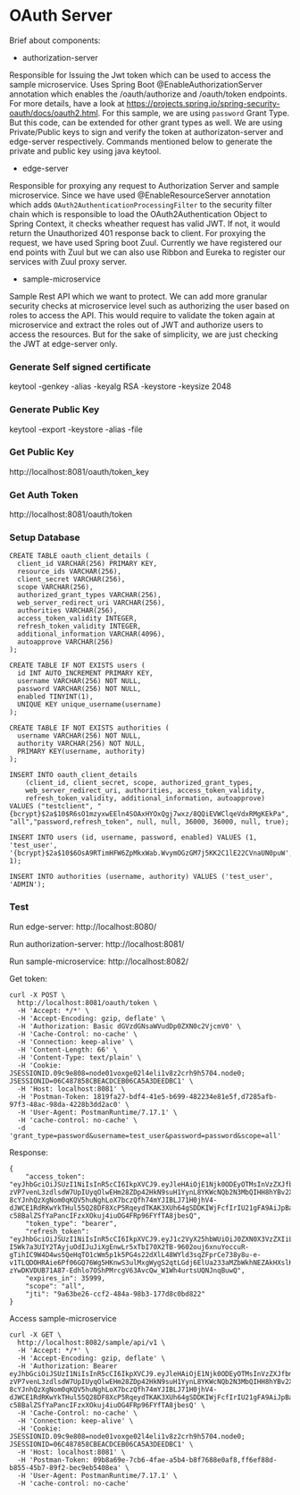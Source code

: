 # OAuth Server

Brief about components:
* authorization-server

Responsible for Issuing the Jwt token which can be used to access the sample microservice. Uses Spring Boot @EnableAuthorizationServer annotation which enables
the /oauth/authorize and /oauth/token endpoints. For more details, have a look at https://projects.spring.io/spring-security-oauth/docs/oauth2.html. For this sample, we are using ```password``` Grant Type. But this code, can be extended for other grant types as well. We are using Private/Public keys to sign and verify the token at authorizaton-server and edge-server respectively. Commands mentioned below to generate the private and public key using java keytool.

* edge-server

Responsible for proxying any request to Authorization Server and sample microservice. Since we have used @EnableResourceServer annotation which adds ```OAuth2AuthenticationProcessingFilter``` to the security filter chain which is responsible to load the OAuth2Authentication Object to Spring Context, it checks wheather request has valid JWT. If not, it would return the Unauthorized 401 response back to client. For proxying the request, we have used Spring boot Zuul. Currently we have registered our end points with Zuul but we can also use Ribbon and Eureka to register our services with Zuul proxy server.

* sample-microservice

Sample Rest API which we want to protect. We can add more granular security checks at microservice level such as authorizing the user based on roles to access the API. This would require to validate the token again at microservice and extract the roles out of JWT and authorize users to access the resources. But for the sake of simplicity, we are just checking the JWT at edge-server only.

### Generate Self signed certificate

keytool -genkey -alias <alias> -keyalg RSA -keystore <jks name> -keysize 2048

### Generate Public Key

keytool -export -keystore <jks name> -alias <key store alias> -file <output file name>

### Get Public Key

http://localhost:8081/oauth/token_key

### Get Auth Token

http://localhost:8081/oauth/token

### Setup Database

```
CREATE TABLE oauth_client_details (
  client_id VARCHAR(256) PRIMARY KEY,
  resource_ids VARCHAR(256),
  client_secret VARCHAR(256),
  scope VARCHAR(256),
  authorized_grant_types VARCHAR(256),
  web_server_redirect_uri VARCHAR(256),
  authorities VARCHAR(256),
  access_token_validity INTEGER,
  refresh_token_validity INTEGER,
  additional_information VARCHAR(4096),
  autoapprove VARCHAR(256)
);

CREATE TABLE IF NOT EXISTS users (
  id INT AUTO_INCREMENT PRIMARY KEY,
  username VARCHAR(256) NOT NULL,
  password VARCHAR(256) NOT NULL,
  enabled TINYINT(1),
  UNIQUE KEY unique_username(username)
);

CREATE TABLE IF NOT EXISTS authorities (
  username VARCHAR(256) NOT NULL,
  authority VARCHAR(256) NOT NULL,
  PRIMARY KEY(username, authority)
);

INSERT INTO oauth_client_details
    (client_id, client_secret, scope, authorized_grant_types,
    web_server_redirect_uri, authorities, access_token_validity,
    refresh_token_validity, additional_information, autoapprove)
VALUES ("testclient", "{bcrypt}$2a$10$R6sO1mzyxwEEln4SOAxHYOxQgj7wxz/8QQiEVWClqeVdxRMgKEkPa", "all","password,refresh_token", null, null, 36000, 36000, null, true);
    
INSERT INTO users (id, username, password, enabled) VALUES (1, 'test_user', '{bcrypt}$2a$10$6OsA9RTimHFW6ZpMkxWab.WvymOGzGM7j5KK2C1lE22CVnaUN0puW', 1);

INSERT INTO authorities (username, authority) VALUES ('test_user', 'ADMIN');
```

### Test

Run edge-server: http://localhost:8080/

Run authorization-server: http://localhost:8081/

Run sample-microservice: http://localhost:8082/

Get token:

```
curl -X POST \
  http://localhost:8081/oauth/token \
  -H 'Accept: */*' \
  -H 'Accept-Encoding: gzip, deflate' \
  -H 'Authorization: Basic dGVzdGNsaWVudDp0ZXN0c2VjcmV0' \
  -H 'Cache-Control: no-cache' \
  -H 'Connection: keep-alive' \
  -H 'Content-Length: 66' \
  -H 'Content-Type: text/plain' \
  -H 'Cookie: JSESSIONID.09c9e808=node01voxge02l4eli1v8z2crh9h5704.node0; JSESSIONID=06C487858CBEACDCEB06CA5A3DEEDBC1' \
  -H 'Host: localhost:8081' \
  -H 'Postman-Token: 1819fa27-bdf4-41e5-b699-482234e81e5f,d7285afb-97f3-48ac-98da-4228b3dd2ac0' \
  -H 'User-Agent: PostmanRuntime/7.17.1' \
  -H 'cache-control: no-cache' \
  -d 'grant_type=password&username=test_user&password=password&scope=all'
```

Response:

```
{
    "access_token": "eyJhbGciOiJSUzI1NiIsInR5cCI6IkpXVCJ9.eyJleHAiOjE1Njk0ODEyOTMsInVzZXJfbmFtZSI6InRlc3RfdXNlciIsImF1dGhvcml0aWVzIjpbIlJFQUQiLCJBRE1JTiJdLCJqdGkiOiI5YTYzYmUyNi1jY2YyLTQ4NGEtOThiMy0xNzdkOGMwYmQ4MjIiLCJjbGllbnRfaWQiOiJ0ZXN0Y2xpZW50Iiwic2NvcGUiOlsiYWxsIl19.g2FS89XWCMX3W-zVP7venL3zdlsdW7UpIUyqOlwEHm28ZDp42HkN9suH1YynL8YKWcNQb2N3MbQIHH8hYBv2XHTcZP9YHfJHeGMPx0v1_6VlxEm6MXK4Eym89wTHlZEZ3Ff5mYNJYdmeHpkK-8cYJnhQzXgNom0qKQV5huNghLoX7bczQfh74mYJIBLJ71H0jhV4-dJWCE1RdRKwYkTHul55Q28DF8XcP5RqeydTKAK3XUh64gSDDKIWjFcfIrIU21gFA9AiJpBaYFDzodbsI4vSyDR8rWgPG46d5Rv-c58BalZSfYaPancIFzxXOkuj4iuOG4FRp96FYfTA8jbesQ",
    "token_type": "bearer",
    "refresh_token": "eyJhbGciOiJSUzI1NiIsInR5cCI6IkpXVCJ9.eyJ1c2VyX25hbWUiOiJ0ZXN0X3VzZXIiLCJzY29wZSI6WyJhbGwiXSwiYXRpIjoiOWE2M2JlMjYtY2NmMi00ODRhLTk4YjMtMTc3ZDhjMGJkODIyIiwiZXhwIjoxNTY5NDgxMjkzLCJhdXRob3JpdGllcyI6WyJSRUFEIiwiQURNSU4iXSwianRpIjoiZDRhY2MwNjYtYjE0MC00ZDUwLTliMTktN2Y3YmVhZDRjZjUyIiwiY2xpZW50X2lkIjoidGVzdGNsaWVudCJ9.iXxsEo70BPqs-I5Wk7a3UIY2TAyjuOdIJuJiXgEnwLr5xTbI70X2TB-9602ouj6xnuYoccuR-gTihIC9W4D4ws5QeHqTO1cWm5p1k5PG4s22dXlL48WYld3sqZFprCe738y8u-e-v1TLQDOHRAie6Pf06GQ76Wg5HKnwS3ulMxgWygS2qtLGdj6ElUa233aMZbWkhNEZAkHXslKeylO3gXtVbXCvVnGoaEz_JI5dYNedaoakPtJbzDHIbfO8RPyjyTEmPU6owoez4d2jcQOY4XzrmAGj-zYwDKVDUB71A87-Edhlo7OShPMrcgV63AvcQw_W1Wh4urtsUQNJnqBuwQ",
    "expires_in": 35999,
    "scope": "all",
    "jti": "9a63be26-ccf2-484a-98b3-177d8c0bd822"
}
```

Access sample-microservice

```
curl -X GET \
  http://localhost:8082/sample/api/v1 \
  -H 'Accept: */*' \
  -H 'Accept-Encoding: gzip, deflate' \
  -H 'Authorization: Bearer eyJhbGciOiJSUzI1NiIsInR5cCI6IkpXVCJ9.eyJleHAiOjE1Njk0ODEyOTMsInVzZXJfbmFtZSI6InRlc3RfdXNlciIsImF1dGhvcml0aWVzIjpbIlJFQUQiLCJBRE1JTiJdLCJqdGkiOiI5YTYzYmUyNi1jY2YyLTQ4NGEtOThiMy0xNzdkOGMwYmQ4MjIiLCJjbGllbnRfaWQiOiJ0ZXN0Y2xpZW50Iiwic2NvcGUiOlsiYWxsIl19.g2FS89XWCMX3W-zVP7venL3zdlsdW7UpIUyqOlwEHm28ZDp42HkN9suH1YynL8YKWcNQb2N3MbQIHH8hYBv2XHTcZP9YHfJHeGMPx0v1_6VlxEm6MXK4Eym89wTHlZEZ3Ff5mYNJYdmeHpkK-8cYJnhQzXgNom0qKQV5huNghLoX7bczQfh74mYJIBLJ71H0jhV4-dJWCE1RdRKwYkTHul55Q28DF8XcP5RqeydTKAK3XUh64gSDDKIWjFcfIrIU21gFA9AiJpBaYFDzodbsI4vSyDR8rWgPG46d5Rv-c58BalZSfYaPancIFzxXOkuj4iuOG4FRp96FYfTA8jbesQ' \
  -H 'Cache-Control: no-cache' \
  -H 'Connection: keep-alive' \
  -H 'Cookie: JSESSIONID.09c9e808=node01voxge02l4eli1v8z2crh9h5704.node0; JSESSIONID=06C487858CBEACDCEB06CA5A3DEEDBC1' \
  -H 'Host: localhost:8081' \
  -H 'Postman-Token: 09b8a69e-7cb6-4fae-a5b4-b8f7688e0af8,ff6ef88d-b855-45b7-89f2-bec9eb5408ea' \
  -H 'User-Agent: PostmanRuntime/7.17.1' \
  -H 'cache-control: no-cache'


